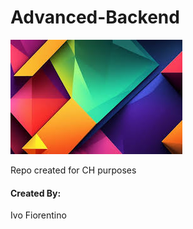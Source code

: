 # Advanced-Backend

![Banner](img/colors.jpeg)

Repo created for CH purposes

#### Created By:

Ivo Fiorentino

###